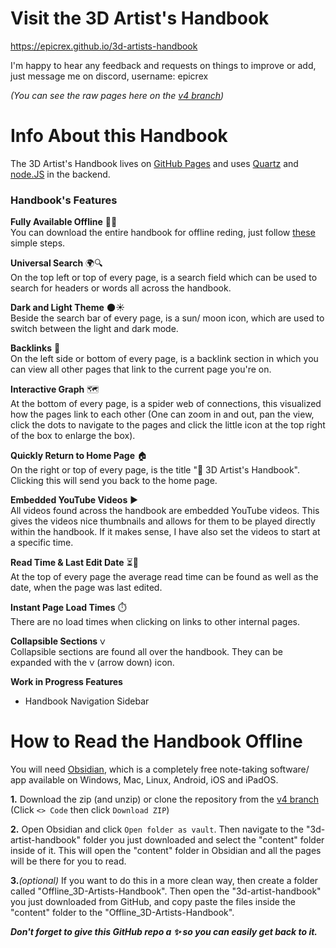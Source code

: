 # Visit the 3D Artist's Handbook
https://epicrex.github.io/3d-artists-handbook<br>

I'm happy to hear any feedback and requests on things to improve or add, just message me on discord, username: epicrex

_(You can see the raw pages here on the [v4 branch](https://github.com/Epicrex/3d-artists-handbook/tree/v4))_
# Info About this Handbook

The 3D Artist's Handbook lives on [GitHub Pages](https://epicrex.github.io/3d-artists-handbook) and uses [Quartz](https://github.com/jackyzha0/quartz) and [node.JS](https://nodejs.org/en) in the backend.

### Handbook's Features
**Fully Available Offline** 📶❌<br>
  You can download the entire handbook for offline reding, just follow [these](#how-to-read-the-handbook-offline) simple steps.

**Universal Search** 🌍🔍<br>
  On the top left or top of every page, is a search field which can be used to search for headers or words all across the handbook.

**Dark and Light Theme** 🌑☀️<br>
  Beside the search bar of every page, is a sun/ moon icon, which are used to switch between the light and dark mode.

**Backlinks** 🔗<br>
  On the left side or bottom of every page, is a backlink section in which you can view all other pages that link to the current page you're on.
  
**Interactive Graph** 🗺️<br>
  At the bottom of every page, is a spider web of connections, this visualized how the pages link to each other (One can zoom in and out, pan the view, click the dots to navigate to the pages and click the little icon at the top right of the box to enlarge the box).
  
**Quickly Return to Home Page** 🏠<br>
  On the right or top of every page, is the title "🦑 3D Artist's Handbook". Clicking this will send you back to the home page.
  
**Embedded YouTube Videos** ▶️<br>
  All videos found across the handbook are embedded YouTube videos. This gives the videos nice thumbnails and allows for them to be played directly within the handbook. If it makes sense, I have also set the videos to start at a specific time.
  
**Read Time & Last Edit Date** ⏳📅<br>
  At the top of every page the average read time can be found as well as the date, when the page was last edited.
  
**Instant Page Load Times** ⏱️<br>
  There are no load times when clicking on links to other internal pages.
  
**Collapsible Sections** `ᐯ`<br>
  Collapsible sections are found all over the handbook. They can be expanded with the `ᐯ` (arrow down) icon.
  
**Work in Progress Features**
- Handbook Navigation Sidebar

# How to Read the Handbook Offline

You will need [Obsidian](https://obsidian.md/), which is a completely free note-taking software/ app available on Windows, Mac, Linux, Android, iOS and iPadOS.

**1.** Download the zip (and unzip) or clone the repository from the [v4 branch](https://github.com/Epicrex/3d-artists-handbook/tree/v4) (Click `<> Code` then click `Download ZIP`)<br>

**2.** Open Obsidian and click `Open folder as vault`. Then navigate to the "3d-artist-handbook" folder you just downloaded and select the "content" folder inside of it. This will open the "content" folder in Obsidian and all the pages will be there for you to read.<br>

**3.**_(optional)_ If you want to do this in a more clean way, then create a folder called "Offline_3D-Artists-Handbook". Then open the "3d-artist-handbook" you just downloaded from GitHub, and copy paste the files inside the "content" folder to the "Offline_3D-Artists-Handbook".


**_Don't forget to give this GitHub repo a ✨ so you can easily get back to it._**
